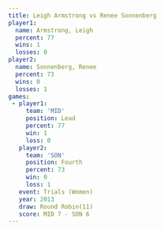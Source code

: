 ```yaml
---
title: Leigh Armstrong vs Renee Sonnenberg
player1:                 
  name: Armstrong, Leigh 
  percent: 77            
  wins: 1                
  losses: 0              
player2:                 
  name: Sonnenberg, Renee
  percent: 73            
  wins: 0                
  losses: 1              
games:
 - player1:        
     team: 'MID'   
     position: Lead
     percent: 77   
     win: 1        
     loss: 0       
   player2:          
     team: 'SON'     
     position: Fourth
     percent: 73     
     win: 0          
     loss: 1         
   event: Trials (Women)
   year: 2013           
   draw: Round Robin(11)
   score: MID 7 - SON 6 
---
```


